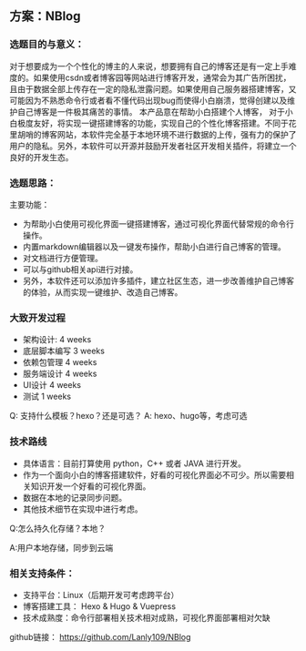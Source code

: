 ## 方案：NBlog

### 选题目的与意义：

对于想要成为一个个性化的博主的人来说，想要拥有自己的博客还是有一定上手难度的。如果使用csdn或者博客园等网站进行博客开发，通常会为其广告所困扰，且由于数据全部上传存在一定的隐私泄露问题。如果使用自己服务器搭建博客，又可能因为不熟悉命令行或者看不懂代码出现bug而使得小白崩溃，觉得创建以及维护自己博客是一件极其痛苦的事情。
本产品意在帮助小白搭建个人博客， 对于小白极度友好，将实现一键搭建博客的功能，实现自己的个性化博客搭建。不同于花里胡哨的博客网站，本软件完全基于本地环境不进行数据的上传，强有力的保护了用户的隐私。另外，本软件可以开源并鼓励开发者社区开发相关插件，将建立一个良好的开发生态。

### 选题思路：

主要功能：

- 为帮助小白使用可视化界面一键搭建博客，通过可视化界面代替常规的命令行操作。
- 内置markdown编辑器以及一键发布操作，帮助小白进行自己博客的管理。
- 对文档进行方便管理。
- 可以与github相关api进行对接。
- 另外，本软件还可以添加许多插件，建立社区生态，进一步改善维护自己博客的体验，从而实现一键维护、改造自己博客。

### 大致开发过程

- 架构设计: 4 weeks
- 底层脚本编写 3 weeks
- 依赖包管理 4 weeks
- 服务端设计 4 weeks
- UI设计 4 weeks
- 测试 1 weeks

Q: 支持什么模板？hexo？还是可选？
A: hexo、hugo等，考虑可选

### 技术路线

- 具体语言：目前打算使用 python，C++ 或者 JAVA 进行开发。
- 作为一个面向小白的博客搭建软件，好看的可视化界面必不可少。所以需要相关知识开发一个好看的可视化界面。
- 数据在本地的记录同步问题。
- 其他技术细节在实现中进行考虑。

Q:怎么持久化存储？本地？

A:用户本地存储，同步到云端

### 相关支持条件：

- 支持平台：Linux（后期开发可考虑跨平台）
- 博客搭建工具： Hexo & Hugo & Vuepress
- 技术成熟度：命令行部署相关技术相对成熟，可视化界面部署相对欠缺

github链接： https://github.com/Lanly109/NBlog
